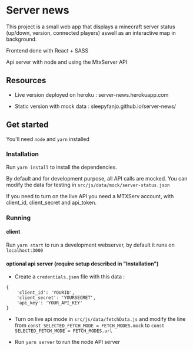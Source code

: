 # Server news

This project is a small web app that displays a minecraft server status (up/down, version, connected players) aswell as an interactive map in background.

Frontend done with React + SASS

Api server with node and using the MtxServer API

## Resources

- Live version deployed on heroku : server-news.herokuapp.com

- Static version with mock data : sleepyfanjo.github.io/server-news/

## Get started

You'll need `node` and `yarn` installed

### Installation
Run `yarn install` to install the dependencies.

By default and for development purpose, all API calls are mocked. You can modify the data for testing in `src/js/data/mock/server-status.json`

If you need to turn on the live API you need a MTXServ account, with client_id, client_secret and api_token.

### Running

#### client
Run `yarn start` to run a development webserver, by default it runs on `localhost:3000`

#### optional api server (require setup described in "Installation")
- Create a `credentials.json` file with this data :
```
{
    'client_id': 'YOURID',
    'client_secret': 'YOURSECRET',
    'api_key': 'YOUR_API_KEY'
}
```
- Turn on live api mode in `src/js/data/fetchData.js` and modify the line from 
```const SELECTED_FETCH_MODE = FETCH_MODES.mock```
to
```const SELECTED_FETCH_MODE = FETCH_MODES.url```

- Run `yarn server` to run the node API server
